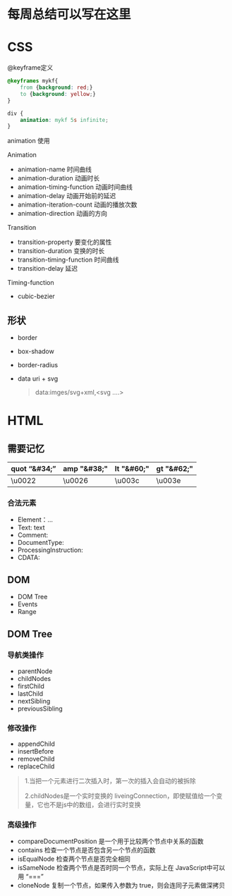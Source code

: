 # 每周总结可以写在这里
# CSS
@keyframe定义

```css
@keyframes mykf{
    from {background: red;}
    to {background: yellow;}
}

div {
    animation: mykf 5s infinite;
}
```



animation 使用



Animation

- animation-name	时间曲线
- animation-duration    动画时长
- animation-timing-function    动画时间曲线
- animation-delay   动画开始前的延迟
- animation-iteration-count   动画的播放次数
- animation-direction  动画的方向





Transition

- transition-property  要变化的属性
- transition-duration    变换的时长
- transition-timing-function   时间曲线
- transition-delay   延迟



Timing-function

- cubic-bezier

## 形状

- border

- box-shadow

- border-radius

- data uri + svg

  > data:imges/svg+xml,<svg ....> </svg>

# HTML
## 需要记忆

| quot “\&#34;” | amp "\&#38;" | lt "\&#60;" | gt "\&#62;" |
| ------------- | ------------ | ----------- | ----------- |
| \u0022        | \u0026       | \u003c      | \u003e      |

### 合法元素

- Element：<tagname>...</tagname>
- Text: text
- Comment: <!-- comments -->
- DocumentType: <!Doctype html>
- ProcessingInstruction: <?a1?>
- CDATA: <![CDATA[]]>

## DOM

- DOM Tree
- Events
- Range



## DOM Tree

### 导航类操作

- parentNode
- childNodes
- firstChild
- lastChild
- nextSibling
- previousSibling



### 修改操作

- appendChild
- insertBefore
- removeChild
- replaceChild

 

> 1.当把一个元素进行二次插入时，第一次的插入会自动的被拆除
>
> 2.childNodes是一个实时变换的 liveingConnection，即使赋值给一个变量，它也不是js中的数组，会进行实时变换 



### 高级操作

- compareDocumentPosition 是一个用于比较两个节点中关系的函数
- contains 检查一个节点是否包含另一个节点的函数
- isEqualNode 检查两个节点是否完全相同
- isSameNode 检查两个节点是否时同一个节点，实际上在 JavaScript中可以用 “===”
- cloneNode 复制一个节点，如果传入参数为 true，则会连同子元素做深拷贝